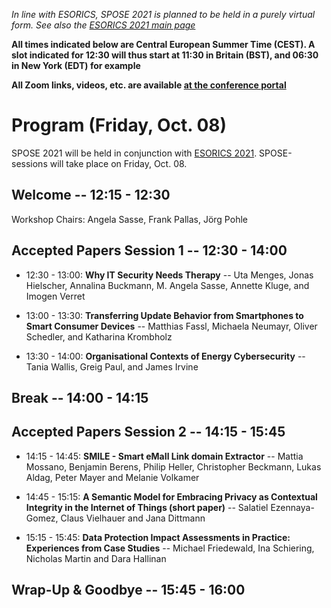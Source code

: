 
*In line with ESORICS, SPOSE 2021 is planned to be held in a purely virtual form. See also the [ESORICS 2021 main page](https://esorics2021.athene-center.de/index.php)*

**All times indicated below are Central European Summer Time (CEST). A slot indicated for 12:30 will thus start at 11:30 in Britain (BST), and 06:30 in New York (EDT) for example**

<!--**Zoom link: [https://surrey-ac.zoom.us/j/97874221590](https://surrey-ac.zoom.us/j/97874221590)** -->
**All Zoom links, videos, etc. are available [at the conference portal](https://www.esorics2021.org/program/)**

# Program (Friday, Oct. 08) 

SPOSE 2021 will be held in conjunction with [ESORICS 2021](https://esorics2021.athene-center.de/index.php). SPOSE-sessions will take place on Friday, Oct. 08.

## Welcome -- 12:15 - 12:30

Workshop Chairs: Angela Sasse, Frank Pallas, Jörg Pohle

## Accepted Papers Session 1 -- 12:30 - 14:00

* 12:30 - 13:00: **Why IT Security Needs Therapy** -- Uta Menges, Jonas Hielscher, Annalina Buckmann, M. Angela Sasse, Annette Kluge, and Imogen Verret

* 13:00 - 13:30: **Transferring Update Behavior from Smartphones to Smart Consumer Devices** -- Matthias Fassl, Michaela Neumayr, Oliver Schedler, and Katharina Krombholz

* 13:30 - 14:00: **Organisational Contexts of Energy Cybersecurity** -- Tania Wallis, Greig Paul, and James Irvine

## Break -- 14:00 - 14:15

## Accepted Papers Session 2 -- 14:15 - 15:45

* 14:15 - 14:45: **SMILE - Smart eMaIl Link domain Extractor** -- Mattia Mossano, Benjamin Berens, Philip Heller, Christopher Beckmann, Lukas Aldag, Peter Mayer and Melanie Volkamer

* 14:45 - 15:15: **A Semantic Model for Embracing Privacy as Contextual Integrity in the Internet of Things (short paper)** -- Salatiel Ezennaya-Gomez, Claus Vielhauer and Jana Dittmann

* 15:15 - 15:45: **Data Protection Impact Assessments in Practice: Experiences from Case Studies** -- Michael Friedewald, Ina Schiering, Nicholas Martin and Dara Hallinan

## Wrap-Up & Goodbye -- 15:45 - 16:00

<!-- Workshop organization is partially supported by the project [DaSKITA](https://www.ise.tu-berlin.de/menue/projekte/daskita/), funded by the German [Ministry of Justice and for Consumer Protection](https://www.bmjv.de) -->



<!-- Workshop organization is partially supported by the project [DaSKITA](https://www.ise.tu-berlin.de/menue/projekte/daskita/), funded by the German [Ministry of Justice and for Consumer Protection](https://www.bmjv.de) -->
